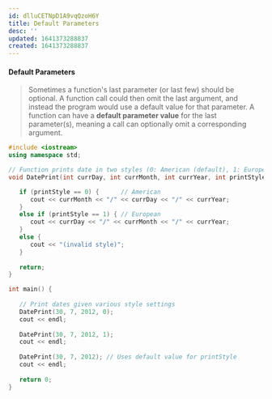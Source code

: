 ```yaml
---
id: dlluCETNpD1A9vqQzoH6Y
title: Default Parameters
desc: ''
updated: 1641373288837
created: 1641373288837
---
```


#### Default Parameters

> Sometimes a function's last parameter (or last few) should be optional. A function call could then omit the last argument, and instead the program would use a default value for that parameter. A function can have a **default parameter value** for the last parameter(s), meaning a call can optionally omit a corresponding argument.

```cpp
#include <iostream>
using namespace std;

// Function prints date in two styles (0: American (default), 1: European)
void DatePrint(int currDay, int currMonth, int currYear, int printStyle = 0) {

   if (printStyle == 0) {      // American
      cout << currMonth << "/" << currDay << "/" << currYear;
   }
   else if (printStyle == 1) { // European
      cout << currDay << "/" << currMonth << "/" << currYear;
   }
   else {
      cout << "(invalid style)";
   }
   
   return;
}

int main() {
   
   // Print dates given various style settings
   DatePrint(30, 7, 2012, 0);
   cout << endl;
   
   DatePrint(30, 7, 2012, 1);
   cout << endl;
   
   DatePrint(30, 7, 2012); // Uses default value for printStyle
   cout << endl;
   
   return 0;
}
```
